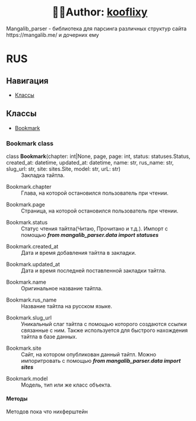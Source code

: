<h1 align='center'>👨‍💻️Author: <a href='https://github.com/kooflixy'>kooflixy</a></h1>

<p>Mangalib_parser - библиотека для парсинга различных структур сайта https://mangalib.me/ и дочерних ему</p>


<h1>RUS</h1>

<h2>Навигация</h2>
<ul>
    <li><a href='#rus-classes-title'>Классы</a></li>
</ul>

<h2 id='rus-classes-title'>Классы</h1>
<ul>
    <li><a href='#rus-bookmark-class'>Bookmark</a></li>
</ul>
<section id='rus-bookmark-class'>
    <h3><b>Bookmark</b> class</h3>
    <section>
    <dl>
        <dt>class <b>Bookmark</b>(chapter: int|None, page, page: int, status: statuses.Status, created_at: datetime, updated_at: datetime, name: str, rus_name: str, slug_url: str, site: sites.Site, model: str, urL: str)</dt>
        <dd>
        Закладка тайтла.
        </dd>
        <section>
            <dl id='rus-bookmark-chapter'>
                <dt>Bookmark.chapter</dt>
                <dd>Глава, на которой остановился пользователь при чтении.</dd>
            </dl>
            <dl id='rus-bookmark-page'>
                <dt>Bookmark.page</dt>
                <dd>Страница, на которой остановился пользователь при чтении.</dd>
            </dl>
            <dl id='rus-bookmark-status'>
                <dt>Bookmark.status</dt>
                <dd>Статус чтения тайтла(Читаю, Прочитано и т.д.). Импорт с помощью  <i><b>from mangalib_parser.data import statuses</i></b></dd>
            </dl>
            <dl id='rus-bookmark-created-at'>
                <dt>Bookmark.created_at</dt>
                <dd>Дата и время добавления тайтла в закладки.</dd>
            </dl>
            <dl id='rus-bookmark-updated-at'>
                <dt>Bookmark.updated_at</dt>
                <dd>Дата и время последней поставленной закладки тайтла.</dd>
            </dl>
            <dl id='rus-bookmark-name'>
                <dt>Bookmark.name</dt>
                <dd>Оригинальное название тайтла.</dd>
            </dl>
            <dl id='rus-bookmark-rus-name'>
                <dt>Bookmark.rus_name</dt>
                <dd>Название тайтла на русском языке.</dd>
            </dl>
            <dl id='rus-bookmark-slug-url'>
                <dt>Bookmark.slug_url</dt>
                <dd>Уникальный слаг тайтла с помощью которого создаются ссылки связанные с ним. Также используется для быстрого нахождения тайтла в базе данных.</dd>
            </dl>
            <dl id='rus-bookmark-site'>
                <dt>Bookmark.site</dt>
                <dd>Сайт, на котором опубликован данный тайтл. Можно импоритровать с помощью <i><b>from mangalib_parser.data import sites</i></b></dd>
            </dl>
            <dl id='rus-bookmark-model'>
                <dt>Bookmark.model</dt>
                <dd>Модель, тип или же класс объекта.</dd>
            </dl>
        </section>
    </dl>
    </section>
    <section id='rus-bookmark-methods'>
        <h4><b>Методы</b></h4>
        <dl>
        Методов пока что нихферштейн
        </dl>
    </section>
</section>